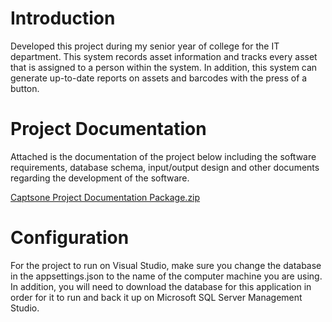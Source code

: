 # Introduction

Developed this project during my senior year of college for the IT department. This system records asset information and tracks every asset that is assigned to a person within the system. 
In addition, this system can generate up-to-date reports on assets and barcodes with the press of a button. 

# Project Documentation
Attached is the documentation of the project below including the software requirements, database schema, input/output design and other documents regarding the development of the software.

[Captsone Project Documentation Package.zip](https://github.com/user-attachments/files/16853307/Captsone.Project.Documentation.Package.zip)

# Configuration

For the project to run on Visual Studio, make sure you change the database in the appsettings.json to the name of the computer machine you are using. 
In addition, you will need to download the database for this application in order for it to run and back it up on Microsoft SQL Server Management Studio. 
